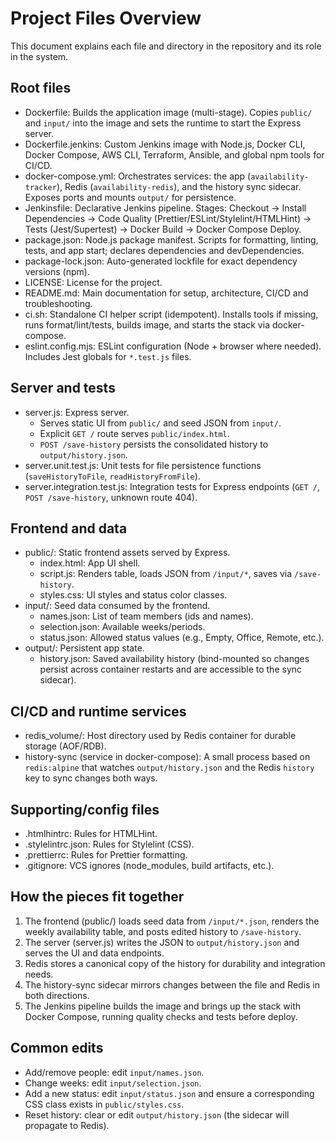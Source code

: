# Project Files Overview

This document explains each file and directory in the repository and its role in the system.

## Root files
- Dockerfile: Builds the application image (multi-stage). Copies `public/` and `input/` into the image and sets the runtime to start the Express server.
- Dockerfile.jenkins: Custom Jenkins image with Node.js, Docker CLI, Docker Compose, AWS CLI, Terraform, Ansible, and global npm tools for CI/CD.
- docker-compose.yml: Orchestrates services: the app (`availability-tracker`), Redis (`availability-redis`), and the history sync sidecar. Exposes ports and mounts `output/` for persistence.
- Jenkinsfile: Declarative Jenkins pipeline. Stages: Checkout → Install Dependencies → Code Quality (Prettier/ESLint/Stylelint/HTMLHint) → Tests (Jest/Supertest) → Docker Build → Docker Compose Deploy.
- package.json: Node.js package manifest. Scripts for formatting, linting, tests, and app start; declares dependencies and devDependencies.
- package-lock.json: Auto-generated lockfile for exact dependency versions (npm).
- LICENSE: License for the project.
- README.md: Main documentation for setup, architecture, CI/CD and troubleshooting.
- ci.sh: Standalone CI helper script (idempotent). Installs tools if missing, runs format/lint/tests, builds image, and starts the stack via docker-compose.
- eslint.config.mjs: ESLint configuration (Node + browser where needed). Includes Jest globals for `*.test.js` files.

## Server and tests
- server.js: Express server.
  - Serves static UI from `public/` and seed JSON from `input/`.
  - Explicit `GET /` route serves `public/index.html`.
  - `POST /save-history` persists the consolidated history to `output/history.json`.
- server.unit.test.js: Unit tests for file persistence functions (`saveHistoryToFile`, `readHistoryFromFile`).
- server.integration.test.js: Integration tests for Express endpoints (`GET /`, `POST /save-history`, unknown route 404).

## Frontend and data
- public/: Static frontend assets served by Express.
  - index.html: App UI shell.
  - script.js: Renders table, loads JSON from `/input/*`, saves via `/save-history`.
  - styles.css: UI styles and status color classes.
- input/: Seed data consumed by the frontend.
  - names.json: List of team members (ids and names).
  - selection.json: Available weeks/periods.
  - status.json: Allowed status values (e.g., Empty, Office, Remote, etc.).
- output/: Persistent app state.
  - history.json: Saved availability history (bind-mounted so changes persist across container restarts and are accessible to the sync sidecar).

## CI/CD and runtime services
- redis_volume/: Host directory used by Redis container for durable storage (AOF/RDB).
- history-sync (service in docker-compose): A small process based on `redis:alpine` that watches `output/history.json` and the Redis `history` key to sync changes both ways.

## Supporting/config files
- .htmlhintrc: Rules for HTMLHint.
- .stylelintrc.json: Rules for Stylelint (CSS).
- .prettierrc: Rules for Prettier formatting.
- .gitignore: VCS ignores (node_modules, build artifacts, etc.).

## How the pieces fit together
1) The frontend (public/) loads seed data from `/input/*.json`, renders the weekly availability table, and posts edited history to `/save-history`.
2) The server (server.js) writes the JSON to `output/history.json` and serves the UI and data endpoints.
3) Redis stores a canonical copy of the history for durability and integration needs.
4) The history-sync sidecar mirrors changes between the file and Redis in both directions.
5) The Jenkins pipeline builds the image and brings up the stack with Docker Compose, running quality checks and tests before deploy.

## Common edits
- Add/remove people: edit `input/names.json`.
- Change weeks: edit `input/selection.json`.
- Add a new status: edit `input/status.json` and ensure a corresponding CSS class exists in `public/styles.css`.
- Reset history: clear or edit `output/history.json` (the sidecar will propagate to Redis).

